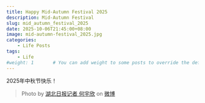 ```yaml
---
title: Happy Mid-Autumn Festival 2025
description: Mid-Autumn Festival
slug: mid_autumn_festival_2025
date: 2025-10-06T21:45:00+08:00
image: mid-autumn-festival_2025.jpg
categories:
    - Life Posts
tags:
    - Life
#weight: 1       # You can add weight to some posts to override the default sorting (date descending)
---
```

2025年中秋节快乐！

> Photo by [湖北日报记者 何宇欣](https://weibo.com/u/2827102952) on [微博](https://weibo.com/)